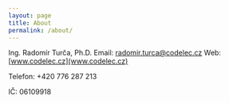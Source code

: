 ```yaml
---
layout: page
title: About
permalink: /about/
---
```


Ing. Radomír Turča, Ph.D.
Email: radomir.turca@codelec.cz
Web: [www.codelec.cz](www.codelec.cz)

Telefon: +420 776 287 213

IČ: 06109918 

